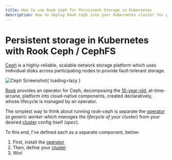 ```yaml
---
title: How to use Rook Ceph for Persistent Storage in Kubernetes
description: How to deploy Rook Ceph into your Kubernetes cluster for persistent storage
---
```

# Persistent storage in Kubernetes with Rook Ceph / CephFS

[Ceph](https://docs.ceph.com/en/quincy/) is a highly-reliable, scalable network storage platform which uses individual disks across participating nodes to provide fault-tolerant storage.

![Ceph Screenshot](/images/ceph.png){ loading=lazy }

[Rook](https://rook.io) provides an operator for Ceph, decomposing the [10-year-old](https://en.wikipedia.org/wiki/Ceph_(software)#Release_history), at-time-arcane, platform into cloud-native components, created declaratively, whose lifecycle is managed by an operator.

The simplest way to think about running rook-ceph is separate the [operator](/kubernetes/persistence/rook-ceph/operator/) (*a generic worker which manages the lifecycle of your cluster*) from your desired [cluster](/kubernetes/persistence/rook-ceph/cluster/) config itself (*spec*).

To this end, I've defined each as a separate component, below:

1. First, install the [operator](/kubernetes/persistence/rook-ceph/operator/)
2. Then, define your [cluster](/kubernetes/persistence/rook-ceph/cluster/)
3. Win!
